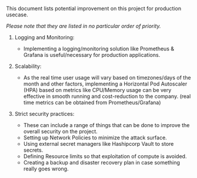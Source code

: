This document lists potential improvement on this project for production usecase. 

*Please note that they are listed in no particular order of priority.*


1. Logging and Monitoring:
   - Implementing a logging/monitoring solution like Prometheus & Grafana is useful/necessary for production applications.

2. Scalability:
   - As the real time user usage will vary based on timezones/days of the month and other factors, implementing a Horizontal Pod Autoscaler (HPA) based on metrics like CPU/Memory usage can be very effective in smooth running and cost-reduction to the company.
   (real time metrics can be obtained from Prometheus/Grafana)

3. Strict security practices:
   - These can include a range of things that can be done to improve the overall security on the project.
   - Setting up Network Policies to minimize the attack surface.
   - Using external secret managers like Hashipcorp Vault to store secrets.
   - Defining Resource limits so that exploitation of compute is avoided.
   - Creating a backup and disaster recovery plan in case something really goes wrong.